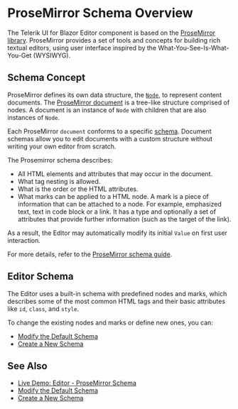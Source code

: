 
# ProseMirror Schema Overview

The Telerik UI for Blazor Editor component is based on the [ProseMirror library](https://prosemirror.net/). ProseMirror provides a set of tools and concepts for building rich textual editors, using user interface inspired by the What-You-See-Is-What-You-Get (WYSIWYG).

## Schema Concept

ProseMirror defines its own data structure, the [`Node`](https://prosemirror.net/docs/ref/#model.Node), to represent content documents. The [ProseMirror document](https://prosemirror.net/docs/guide/#doc) is a tree-like structure comprised of nodes. A document is an instance of `Node` with children that are also instances of `Node`.

Each ProseMirror `document` conforms to a specific [schema](https://prosemirror.net/docs/guide/#schema). Document schemas allow you to edit documents with a custom structure without writing your own editor from scratch.

The Prosemirror schema describes:

* All HTML elements and attributes that may occur in the document.
* What tag nesting is allowed.
* What is the order or the HTML attributes.
* What marks can be applied to a HTML node. A mark is a piece of information that can be attached to a node. For example, emphasized text, text in code block or a link. It has a type and optionally a set of attributes that provide further information (such as the target of the link).

As a result, the Editor may automatically modify its initial `Value` on first user interaction.

For more details, refer to the [ProseMirror schema guide](https://prosemirror.net/docs/guide/#schema).

## Editor Schema

The Editor uses a built-in schema with predefined nodes and marks, which describes some of the most common HTML tags and their basic attributes like `id`, `class`, and `style`.

To change the existing nodes and marks or define new ones, you can:

* [Modify the Default Schema](slug:editor-modify-default-schema)
* [Create a New Schema](slug:editor-create-new-schema)

## See Also

* [Live Demo: Editor - ProseMirror Schema](https://demos.telerik.com/blazor-ui/editor/prosemirror-schema)
* [Modify the Default Schema](slug:editor-modify-default-schema)
* [Create a New Schema](slug:editor-create-new-schema)
